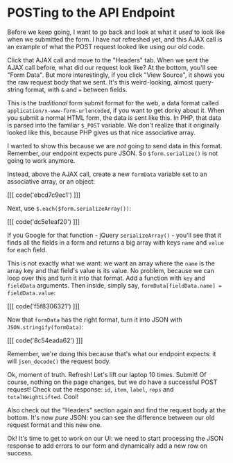 # POSTing to the API Endpoint

Before we keep going, I want to go back and look at what it *used* to look like
when we submitted the form. I have *not* refreshed yet, and this AJAX call is an
example of what the POST request looked like using our *old* code.

Click that AJAX call and move to the "Headers" tab. When we sent the AJAX call
before, what did our request look like? At the bottom, you'll see "Form Data".
But more interestingly, if you click "View Source", it shows you the raw request
body that we sent. It's this weird-looking, almost query-string format, with `&`
and `=` between fields.

This is the *traditional* form submit format for the web, a data format called
`application/x-www-form-urlencoded`, if you want to get dorky about it. When you
submit a normal HTML form, the data is sent like this. In PHP, that data is parsed
into the familiar `$_POST` variable. We don't realize that it originally looked like
this, because PHP gives us that nice associative array.

I wanted to show this because we are *not* going to send data in this format. Remember,
our endpoint expects pure JSON. So `$form.serialize()` is not going to work anymore.

Instead, above the AJAX call, create a new `formData` variable set to an associative
array, or an object:

[[[ code('ebcd7c9ec1') ]]]

Next, use `$.each($form.serializeArray())`:

[[[ code('dc5e1eaf20') ]]]

If you Google for that function - jQuery `serializeArray()` - you'll see that it finds
all the fields in a form and returns a big array with keys `name` and `value` for each
field.

This is not exactly what we want: we want an array where the `name` is the array key
and that field's value is its value. No problem, because we can loop over this and
turn it into that format. Add a function with `key` and `fieldData` arguments. Then
inside, simply say, `formData[fieldData.name] = fieldData.value`:

[[[ code('f5f8306321') ]]]

Now that `formData` has the right format, turn it into JSON with `JSON.stringify(formData)`:

[[[ code('8c54eada62') ]]]

Remember, we're doing this because that's what our endpoint expects: it will `json_decode()`
the request body.

Ok, moment of truth. Refresh! Let's lift our laptop 10 times. Submit! Of course,
nothing on the page changes, but we *do* have a successful POST request! Check out
the response: `id`, `item`, `label`, `reps` and `totalWeightLifted`. Cool!

Also check out the "Headers" section again and find the request body at the bottom.
It's now *pure* JSON: you can see the difference between our old request format and
this new one.

Ok! It's time to get to work on our UI: we need to start processing the JSON response
to add errors to our form and dynamically add a new row on success.

